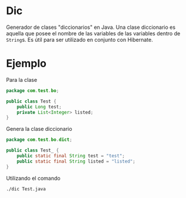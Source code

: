# Dic

Generador de clases "diccionarios" en Java. Una clase diccionario es aquella que
posee el nombre de las variables de las variables dentro de `String`s. Es útil
para ser utilizado en conjunto con Hibernate.

# Ejemplo

Para la clase

``` java
package com.test.bo;

public class Test {
	public Long test;
	private List<Integer> listed;
}
```

Genera la clase diccionario

``` java
package com.test.bo.dict;

public class Test_ {
	public static final String test = "test";
	public static final String listed = "listed";
}
```

Utilizando el comando

``` sh
./dic Test.java
```
